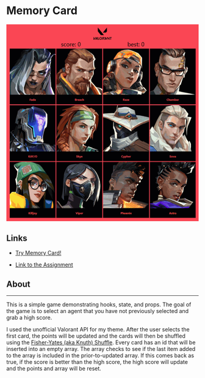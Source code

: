 # Memory Card
![](https://github.com/Appletri/Appletri/blob/main/assets/memory-card.gif)
## Links
- [Try Memory Card!](https://appletri.github.io/memory-card/)

- [Link to the Assignment](https://www.theodinproject.com/lessons/node-path-javascript-memory-card)

## About
<hr>
This is a simple game demonstrating hooks, state, and props. The goal of the game is to select an agent that you have not previously selected and grab a high score.

I used the unofficial Valorant API for my theme. After the user selects the first card, the points will be updated and the cards will then be shuffled using the [Fisher-Yates (aka Knuth) Shuffle](https://en.wikipedia.org/wiki/Fisher–Yates_shuffle). Every card has an id that will be inserted into an empty array. The array checks to see if the last item added to the array is included in the prior-to-updated array. If this comes back as true, if the score is better than the high score, the high score will update and the points and array will be reset.


